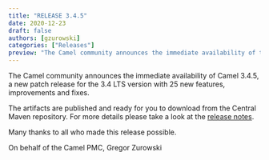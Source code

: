 ```yaml
---
title: "RELEASE 3.4.5"
date: 2020-12-23
draft: false
authors: [gzurowski]
categories: ["Releases"]
preview: "The Camel community announces the immediate availability of the new Camel 3.4.5 patch release"
---
```



The Camel community announces the immediate availability of Camel 3.4.5, a new patch release for the 3.4 LTS version with 25 new features, improvements and fixes.

The artifacts are published and ready for you to download from the Central Maven repository. For more details please take a look at the [release notes](/releases/release-3.4.5/).

Many thanks to all who made this release possible.

On behalf of the Camel PMC,
Gregor Zurowski

